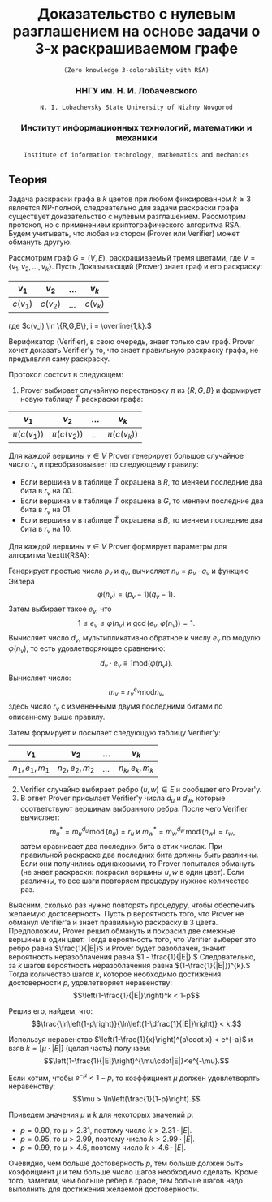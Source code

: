 <center>

# Доказательство с нулевым разглашением на основе задачи о 3-х раскрашиваемом графе
    (Zero knowledge 3-colorability with RSA)

### ННГУ им. Н. И. Лобачевского
    N. I. Lobachevsky State University of Nizhny Novgorod
### Институт информационных технологий, математики и механики
    Institute of information technology, mathematics and mechanics
    
</center>

## Теория
Задача раскраски графа в $k$ цветов при любом фиксированном $k \geq 3$ является NP-полной, следовательно для задачи раскраски графа существует доказательство с нулевым разглашением. Рассмотрим протокол, но с применением криптографического алгоритма RSA. Будем учитывать, что любая из сторон (Prover или Verifier) может обмануть другую.

Рассмотрим граф $G=(V,E)$, раскрашиваемый тремя цветами, где $V = \{v_1,v_2,\dots,v_k\}.$ Пусть Доказывающий (Prover) знает граф и его раскраску:


| $v_1$    | $v_2$    | $\dots$ | $v_k$    |
|----------|----------|---------|----------|
| $c(v_1)$ | $c(v_2)$ | $\dots$ | $c(v_k)$ |

где $c(v_i) \in \{R,G,B\}, i = \overline{1,k}.$

Верификатор (Verifier), в свою очередь, знает только сам граф. Prover хочет доказать Verifier'y то, что знает правильную раскраску графа, не предъявляя саму раскраску.

Протокол состоит в следующем:
1. Prover выбирает случайную перестановку $\pi$ из $\{ R,G,B \}$ и формирует новую таблицу $\widetilde{T}$ раскраски графа:  

| $v_1$         | $v_2$         | $\dots$ | $v_k$         |
|---------------|---------------|---------|---------------|
| $\pi(c(v_1))$ | $\pi(c(v_2))$ | $\dots$ | $\pi(c(v_k))$ |
  
Для каждой вершины $v \in V$ Prover генерирует большое случайное число $r_v$ и преобразовывает по следующему правилу:

- Если вершина $v$ в таблице $\widetilde{T}$ окрашена в $R,$ то меняем последние два бита в $r_v$ на $00.$
- Если вершина $v$ в таблице $\widetilde{T}$ окрашена в $G,$ то меняем последние два бита в $r_v$ на $01.$
- Если вершина $v$ в таблице $\widetilde{T}$ окрашена в $B,$ то меняем последние два бита в $r_v$ на $10.$

Для каждой вершины $v \in V$ Prover формирует параметры для алгоритма \texttt{RSA}:

Генерирует простые числа $p_v$ и $q_v,$ вычисляет $n_v = p_v \cdot q_v$ и функцию Эйлера $$\varphi(n_v)=(p_v-1)(q_v-1).$$ Затем выбирает такое $e_v,$ что $$1\le e_v \le \varphi(n_v)\text{ и }\gcd(e_v,\varphi(n_v))=1.$$
Вычисляет число $d_v,$ мультипликативно обратное к числу $e_v$ по модулю $\varphi(n_v),$ то есть удовлетворяющее сравнению: $$d_v \cdot e_v \equiv 1 \mathrm{mod}(\varphi(n_v)).$$
Вычисляет число: $$m_v=r_v^{e_v} \mathrm{mod} n_v,$$ здесь число $r_v$ с измененными двумя последними битами по описанному выше правилу. 

Затем формирует и посылает следующую таблицу Verifier'y:

| $v_1$         | $v_2$         | $\dots$ | $v_k$         |
|---------------|---------------|---------|---------------|
| $n_1,e_1,m_1$ | $n_2,e_2,m_2$ | $\dots$ | $n_k,e_k,m_k$ |

2. Verifier случайно выбирает ребро $(u,w)\in E$ и сообщает его Prover'y.
3. В ответ Prover присылает Verifier'y числа $d_{u}$ и $d_{w},$ которые соответствуют вершинам выбранного ребра. После чего Verifier вычисляет:
$$m^{\ast}_{u}=m_{u}^{d_{u}}\,\mathrm{mod}\,(n_{u}) = r_{u} \text{ и } m^{\ast}_{w} = m_{w}^{d_{w}}\,\mathrm{mod}\,(n_{w}) = r_{w},$$
затем сравнивает два последних бита в этих числах. При правильной раскраске два последних бита должны быть различны. Если они получились одинаковыми, то Prover попытался обмануть (не знает раскраски: покрасил вершины $u,w$ в один цвет). Если различны, то все шаги повторяем процедуру нужное количество раз.

Выясним, сколько раз нужно повторять процедуру, чтобы обеспечить желаемую достоверность. Пусть $p$ вероятность того, что Prover не обманул Verifier'a и знает правильную раскраску в $3$ цвета. Предположим, Prover решил обмануть и покрасил две смежные вершины в один цвет. Тогда вероятность того, что Verifier выберет это ребро равна $\frac{1}{|E|}$ и Prover будет разоблачен, значит вероятность неразоблачения равна $1 - \frac{1}{|E|}.$ Следовательно, за $k$ шагов вероятность неразоблачения равна $(1-\frac{1}{|E|})^{k}.$ Тогда количество шагов $k,$ которое необходимо достижения достоверности $p,$ удовлетворяет неравенству: $$\left(1-\frac{1}{|E|}\right)^k < 1-p$$

Решив его, найдем, что: $$\frac{\ln\left(1-p\right)}{\ln\left(1-\dfrac{1}{|E|}\right)} < k.$$

Используя неравенство $\left(1-\frac{1}{x}\right)^{a\cdot x} < e^{-a}$ и взяв $k = [\mu\cdot|E|]$ (целая часть) получаем:
$$\left(1-\frac{1}{|E|}\right)^{\mu\cdot|E|}<e^{-\mu}.$$

Если хотим, чтобы $e^{-\mu} < 1-p,$ то коэффициент $\mu$ должен удовлетворять неравенству: 
$$\mu > \ln\left(\frac{1}{1-p}\right).$$


Приведем значения $\mu$ и $k$ для некоторых значений $p$:
- $p = 0.90,$ то $\mu > 2.31,$ поэтому число $k > 2.31\cdot|E|.$
- $p = 0.95,$ то $\mu > 2.99,$ поэтому число $k > 2.99\cdot|E|.$
- $p = 0.99,$ то $\mu > 4.6,$ поэтому число $k > 4.6\cdot|E|.$

Очевидно, чем больше достоверность $p$, тем больше должен быть коэффициент $\mu$ и тем больше число шагов необходимо сделать. Кроме того, заметим, чем больше ребер в графе, тем больше шагов надо выполнить для достижения желаемой достоверности.
